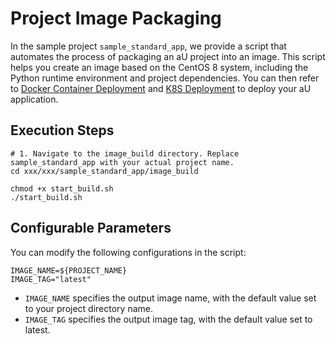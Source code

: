 # Project Image Packaging
In the sample project `sample_standard_app`, we provide a script that automates the process of packaging an aU project into an image. This script helps you create an image based on the CentOS 8 system, including the Python runtime environment and project dependencies. You can then refer to [Docker Container Deployment](./Docker_Container_Deployment.md) and [K8S Deployment](./K8S_Deployment.md) to deploy your aU application.

## Execution Steps
```shell
# 1. Navigate to the image_build directory. Replace sample_standard_app with your actual project name.
cd xxx/xxx/sample_standard_app/image_build

chmod +x start_build.sh
./start_build.sh
```

## Configurable Parameters
You can modify the following configurations in the script:
```shell
IMAGE_NAME=${PROJECT_NAME}
IMAGE_TAG="latest"
```
- `IMAGE_NAME` specifies the output image name, with the default value set to your project directory name.
- `IMAGE_TAG` specifies the output image tag, with the default value set to latest.